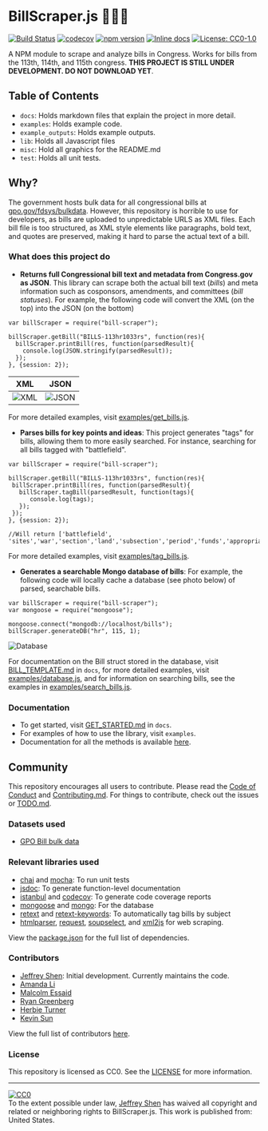 # BillScraper.js 📝📝📝
[![Build Status](https://travis-ci.org/jeffreyshen19/BillScraper.js.svg?branch=master)](https://travis-ci.org/jeffreyshen19/BillScraper.js) [![codecov](https://codecov.io/gh/jeffreyshen19/BillScraper.js/branch/master/graph/badge.svg)](https://codecov.io/gh/jeffreyshen19/BillScraper.js) [![npm version](https://badge.fury.io/js/bill-scraper.svg)](https://badge.fury.io/js/bill-scraper) [![Inline docs](http://inch-ci.org/github/dwyl/hapi-auth-jwt2.svg?branch=master)](https://jeffreyshen19.github.io/BillScraper.js/out/)
[![License: CC0-1.0](https://img.shields.io/badge/License-CC0%201.0-lightgrey.svg)](http://creativecommons.org/publicdomain/zero/1.0/)

A NPM module to scrape and analyze bills in Congress. Works for bills from the 113th, 114th, and 115th congress. **THIS PROJECT IS STILL UNDER DEVELOPMENT. DO NOT DOWNLOAD YET**.

## Table of Contents

* `docs`: Holds markdown files that explain the project in more detail.
* `examples`: Holds example code.
* `example_outputs`: Holds example outputs.
* `lib`: Holds all Javascript files
* `misc`: Hold all graphics for the README.md
* `test`: Holds all unit tests.

## Why?
The government hosts bulk data for all congressional bills at [gpo.gov/fdsys/bulkdata](https://www.gpo.gov/fdsys/bulkdata). However, this repository is horrible to use for developers, as bills are uploaded to unpredictable URLS as XML files. Each bill file is too structured, as XML style elements like paragraphs, bold text, and quotes are preserved, making it hard to parse the actual text of a bill.  

### What does this project do
 * **Returns full Congressional bill text and metadata from Congress.gov as JSON**. This library can scrape both the actual bill text (*bills*) and meta information such as cosponsors, amendments, and committees (*bill statuses*). For example, the following code will convert the XML (on the top) into the JSON (on the bottom)

  ```
  var billScraper = require("bill-scraper");

  billScraper.getBill("BILLS-113hr1033rs", function(res){
    billScraper.printBill(res, function(parsedResult){
      console.log(JSON.stringify(parsedResult));
    });
  }, {session: 2});
  ```
  XML                      |  JSON                    
  :-----------------------:|:-----------------------:
  ![XML](misc/xml.png)     |  ![JSON](misc/json.png)

  For more detailed examples, visit [examples/get_bills.js](examples/get_bills.js).

 * **Parses bills for key points and ideas**: This project generates "tags" for bills, allowing them to more easily searched. For instance, searching for all bills tagged with "battlefield".

  ```
  var billScraper = require("bill-scraper");

  billScraper.getBill("BILLS-113hr1033rs", function(res){
   billScraper.printBill(res, function(parsedResult){
     billScraper.tagBill(parsedResult, function(tags){
        console.log(tags);
     });
   });
  }, {session: 2});

  //Will return ['battlefield', 'sites','war','section','land','subsection','period','funds','appropriation','protection','revolutionary','public','sub','term','nations','civil','preservation','service','sellers','prohibition','purposes','person','entity','matter','influence','law','ratification','policy'];
  ```

  For more detailed examples, visit [examples/tag_bills.js](examples/tag_bills.js).

 * **Generates a searchable Mongo database of bills**: For example, the following code will locally cache a database (see photo below) of parsed, searchable bills.

  ```
  var billScraper = require("bill-scraper");
  var mongoose = require("mongoose");

  mongoose.connect("mongodb://localhost/bills");
  billScraper.generateDB("hr", 115, 1);
  ```

  ![Database](misc/database.png)

  For documentation on the Bill struct stored in the database, visit [BILL_TEMPLATE.md](docs/BILL_TEMPLATE.md) in `docs`, for more detailed examples, visit [examples/database.js](examples/database.js), and for information on searching bills, see the examples in [examples/search_bills.js](examples/search_bills.js).


### Documentation
* To get started, visit [GET_STARTED.md](docs/GET_STARTED.md) in `docs`.
* For examples of how to use the library, visit `examples`.
* Documentation for all the methods is available [here](https://jeffreyshen19.github.io/BillScraper.js/out/).

## Community

This repository encourages all users to contribute. Please read the [Code of Conduct](./CODE_OF_CONDUCT.md) and [Contributing.md](./CONTRIBUTING.md). For things to contribute, check out the issues or [TODO.md](./TODO.md).

### Datasets used

* [GPO Bill bulk data](https://www.gpo.gov/fdsys/bulkdata)

### Relevant libraries used

* [chai](https://github.com/chaijs/chai) and [mocha](https://github.com/mochajs/mocha): To run unit tests
* [jsdoc](https://github.com/jsdoc3/jsdoc): To generate function-level documentation
* [istanbul](https://github.com/gotwarlost/istanbul) and [codecov](https://github.com/codecov/codecov-node): To generate code coverage reports
* [mongoose](https://github.com/Automattic/mongoose) and [mongo](https://github.com/mongodb/mongo): For the database
* [retext](https://github.com/retextjs/retext) and [retext-keywords](https://github.com/retextjs/retext-keywords): To automatically tag bills by subject
* [htmlparser](https://github.com/tautologistics/node-htmlparser), [request](https://github.com/request/request), [soupselect](https://github.com/harryf/node-soupselect), and [xml2js](https://github.com/Leonidas-from-XIV/node-xml2js) for web scraping.

View the [package.json](package.json) for the full list of dependencies.

### Contributors

* [Jeffrey Shen](https://github.com/jeffreyshen19): Initial development. Currently maintains the code.
* [Amanda Li](https://github.com/dabao12321)
* [Malcolm Essaid](https://github.com/malcolmessaid)
* [Ryan Greenberg](https://github.com/optomal7)
* [Herbie Turner](https://github.com/hturner08)
* [Kevin Sun](https://github.com/ksun0)

View the full list of contributors [here](https://github.com/jeffreyshen19/BillScraper.js/graphs/contributors).

### License
This repository is licensed as CC0. See the [LICENSE](./LICENSE) for more information.

---

<p xmlns:dct="http://purl.org/dc/terms/" xmlns:vcard="http://www.w3.org/2001/vcard-rdf/3.0#">
  <a rel="license"
     href="http://creativecommons.org/publicdomain/zero/1.0/">
    <img src="http://i.creativecommons.org/p/zero/1.0/88x31.png" style="border-style: none;" alt="CC0" />
  </a>
  <br />
  To the extent possible under law,
  <a rel="dct:publisher"
     href="jeffreyshen.com">
    <span property="dct:title">Jeffrey Shen</span></a>
  has waived all copyright and related or neighboring rights to
  <span property="dct:title">BillScraper.js</span>.
This work is published from:
<span property="vcard:Country" datatype="dct:ISO3166"
      content="US" about="jeffreyshen.com">
  United States</span>.
</p>
